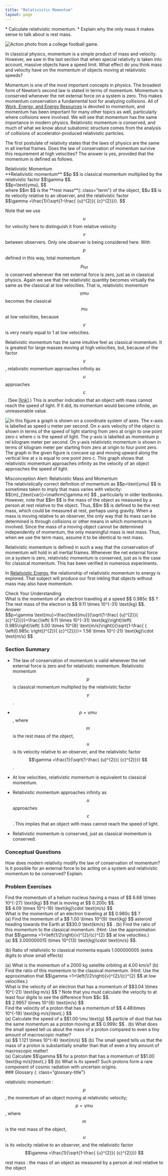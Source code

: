 ```yaml
---
title: "Relativistic Momentum"
layout: page
---
```


<div class="abstract" markdown="1">
* Calculate relativistic momentum.
* Explain why the only mass it makes sense to talk about is rest mass.
</div>

![Action photo from a college football game.](../resources/Figure_29_05_01a.jpg "Momentum is an important concept for these football players from the University of California at Berkeley and the University of California at Davis. Players with more mass often have a larger impact because their momentum is larger. For objects moving at relativistic speeds, the effect is even greater. (credit: John Martinez Pavliga)")


In classical physics, momentum is a simple product of mass and velocity.
However, we saw in the last section that when special relativity is taken into
account, massive objects have a speed limit. What effect do you think mass and
velocity have on the momentum of objects moving at relativistic speeds?

Momentum is one of the most important concepts in physics. The broadest form of
Newton’s second law is stated in terms of momentum. Momentum is conserved
whenever the net external force on a system is zero. This makes momentum
conservation a fundamental tool for analyzing collisions. All
of [Work, Energy, and Energy Resources](/m42145) is devoted to momentum, and
momentum has been important for many other topics as well, particularly where
collisions were involved. We will see that momentum has the same importance in
modern physics. Relativistic momentum is conserved, and much of what we know
about subatomic structure comes from the analysis of collisions of
accelerator-produced relativistic particles.

The first postulate of relativity states that the laws of physics are the same
in all inertial frames. Does the law of conservation of momentum survive this
requirement at high velocities? The answer is yes, provided that the momentum is
defined as follows.

<div class="note" data-has-label="true" data-label="" markdown="1">
<div class="title">
Relativistic Momentum
</div>
**Relativistic momentum**  $$p $$
 is classical momentum multiplied by the relativistic factor  $$\gamma  $$.

<div class="equation" >
 $$p=\text{γmu}, $$
</div>
where  $$m $$
 is the **rest mass**{: class="term"} of the object,  $$u $$
 is its velocity relative to an observer, and the relativistic factor

<div class="equation" >
 $$\gamma =\frac{1}{\sqrt{1-\frac{ {u}^{2}}{ {c}^{2}}}}. $$
</div>
</div>

Note that we use $$u $$ for velocity here to distinguish it from relative
velocity $$v $$ between observers. Only one observer is being considered here.
With $$p $$ defined in this way, total momentum $${p}_{\text{tot}} $$ is
conserved whenever the net external force is zero, just as in classical physics.
Again we see that the relativistic quantity becomes virtually the same as the
classical at low velocities. That is, relativistic momentum $$\text{γmu} $$
becomes the classical $$\text{mu} $$ at low velocities, because $$\gamma $$ is
very nearly equal to 1 at low velocities.

Relativistic momentum has the same intuitive feel as classical momentum. It is
greatest for large masses moving at high velocities, but, because of the factor
$$\gamma $$ , relativistic momentum approaches infinity as $$u $$ approaches $$c
$$ .
(See [[link]](#fs-id2691532).) This is another indication that an object with
mass cannot reach the speed of light. If it did, its momentum would become
infinite, an unreasonable value.

![ In this figure a graph is shown on a coordinate system of axes. The x-axis is labelled as speed u meter per second. On x-axis velocity of the object is shown in terms of the speed of light starting from zero at origin to one point zero c where c is the speed of light. The y-axis is labelled as momentum p rel kilogram meter per second. On y-axis relativistic momentum is shown in terms of kilogram meter per starting from zero at origin to four point zero. The graph in the given figure is concave up and moving upward along the vertical line at x is equal to one point zero c. This graph shows that relativistic momentum approaches infinity as the velocity of an object approaches the speed of light.](../resources/Figure_29_05_02a.jpg "Relativistic momentum approaches infinity as the velocity of an object approaches the speed of light.")


<div class="note" data-has-label="true" data-label="" markdown="1">
<div class="title">
Misconception Alert: Relativistic Mass and Momentum
</div>
The relativistically correct definition of momentum as  $$p=\text{γmu} $$
 is sometimes taken to imply that mass varies with velocity:  $${m}_{\text{var}}=\mathrm{\gamma m} $$ ,
 particularly in older textbooks. However, note that  $$m $$
 is the mass of the object as measured by a person at rest relative to the object. Thus,  $$m $$
 is defined to be the rest mass, which could be measured at rest, perhaps using gravity. When a mass is moving relative to an observer, the only way that its mass can be determined is through collisions or other means in which momentum is involved. Since the mass of a moving object cannot be determined independently of momentum, the only meaningful mass is rest mass. Thus, when we use the term mass, assume it to be identical to rest mass.

</div>

Relativistic momentum is defined in such a way that the conservation of momentum
will hold in all inertial frames. Whenever the net external force on a system is
zero, relativistic momentum is conserved, just as is the case for classical
momentum. This has been verified in numerous experiments.

In [Relativistic Energy](/ch28RelativisticEnergy), the relationship of relativistic momentum to
energy is explored. That subject will produce our first inkling that objects
without mass may also have momentum.

<div class="exercise"  data-label="">
<div class="title">
Check Your Understanding
</div>
<div class="problem"  markdown="1">
What is the momentum of an electron traveling at a speed  $$ 0.985c $$ ?
 The rest mass of the electron is  $$ 9.11 \times 10^{-31}  \text{kg} $$.

</div>
<div class="solution" >
<div class="title">
Answer
</div>
<div class="equation" >
 $$p=\gamma \text{mu}=\frac{\text{mu}}{\sqrt{1-\frac{ {u}^{2}}{ {c}^{2}}}}=\frac{\left( 9.11 \times 10^{-31}  \text{kg}\right)\left( 0.985\right)\left( 3.00 \times 10^{8}  \text{m/s}\right)}{\sqrt{1-\frac{ { \left(0.985c \right)}^{2}}{ {c}^{2}}}}= 1.56 \times 10^{-21}  \text{kg}\cdot \text{m/s} $$
</div>
</div>
</div>

### Section Summary

* The law of conservation of momentum is valid whenever the net external force
  is zero and for relativistic momentum. Relativistic momentum $$p $$ is
  classical momentum multiplied by the relativistic factor $$\gamma $$ .

* $$p=\text{γmu} $$ , where $$m $$ is the rest mass of the object, $$u $$ is its
  velocity relative to an observer, and the relativistic factor $$\gamma
  =\frac{1}{\sqrt{1-\frac{ {u}^{2}}{ {c}^{2}}}} $$ .

* At low velocities, relativistic momentum is equivalent to classical momentum.
* Relativistic momentum approaches infinity as $$u $$ approaches $$c $$ . This
  implies that an object with mass cannot reach the speed of light.
* Relativistic momentum is conserved, just as classical momentum is conserved.

### Conceptual Questions

<div class="exercise" data-element-type="conceptual-questions">
<div class="problem" markdown="1">
How does modern relativity modify the law of conservation of momentum?

</div>
</div>

<div class="exercise" data-element-type="conceptual-questions">
<div class="problem" markdown="1">
Is it possible for an external force to be acting on a system and relativistic momentum to be conserved? Explain.

</div>
</div>

### Problem Exercises

<div class="exercise" data-element-type="problem-exercises">
<div class="problem" markdown="1">
Find the momentum of a helium nucleus having a mass of  $$ 6.68 \times 10^{-27} \text{kg} $$
 that is moving at  $$ 0.200c $$.

</div>
<div class="solution" markdown="1">
 $$ 4.09 \times 10^{-19} \text{kg}\cdot \text{m/s} $$
</div>
</div>

<div class="exercise" data-element-type="problem-exercises">
<div class="problem" markdown="1">
What is the momentum of an electron traveling at  $$ 0.980c $$ ?

</div>
</div>

<div class="exercise" data-element-type="problem-exercises">
<div class="problem" markdown="1">
(a) Find the momentum of a  $$ 1.00 \times 10^{9}  \text{kg} $$
 asteroid heading towards the Earth at  $$30.0 \text{km/s} $$ .
 (b) Find the ratio of this momentum to the classical momentum. (Hint: Use the approximation that  $$\gamma =1+\left(1/2\right){v}^{2}/{c}^{2} $$
 at low velocities.)

</div>
<div class="solution" markdown="1">
(a)  $$ 3.000000015 \times 10^{13}  \text{kg}\cdot \text{m/s} $$.

(b) Ratio of relativistic to classical momenta equals 1.000000005 (extra digits
to show small effects)

</div>
</div>

<div class="exercise" data-element-type="problem-exercises">
<div class="problem" markdown="1">
(a) What is the momentum of a 2000 kg satellite orbiting at 4.00 km/s? (b) Find the ratio of this momentum to the classical momentum. (Hint: Use the approximation that  $$\gamma =1+\left(1/2\right){v}^{2}/{c}^{2} $$
 at low velocities.)

</div>
</div>

<div class="exercise" data-element-type="problem-exercises">
<div class="problem" markdown="1">
What is the velocity of an electron that has a momentum of  $$3.04 \times 10^{-21} \text{kg⋅m/s} $$ ?
 Note that you must calculate the velocity to at least four digits to see the difference from  $$c $$.

</div>
<div class="solution" markdown="1">
 $$ 2.9957 \times 10^{8}  \text{m/s} $$
</div>
</div>

<div class="exercise" data-element-type="problem-exercises">
<div class="problem" markdown="1">
Find the velocity of a proton that has a momentum of  $$ 4.48\times 10^{-19} \text{kg⋅m/s}\text{.} $$
</div>
</div>

<div class="exercise" data-element-type="problem-exercises">
<div class="problem" markdown="1">
(a) Calculate the speed of a  $$1.00-\mu \text{g} $$
 particle of dust that has the same momentum as a proton moving at  $$ 0.999c $$ .
 (b) What does the small speed tell us about the mass of a proton compared to even a tiny amount of macroscopic matter?

</div>
<div class="solution" markdown="1">
(a)  $$ 1.121 \times 10^{-8} \text{m/s} $$
(b) The small speed tells us that the mass of a proton is substantially smaller than that of even a tiny amount of macroscopic matter!

</div>
</div>

<div class="exercise" data-element-type="problem-exercises">
<div class="problem" markdown="1">
(a) Calculate  $$\gamma  $$
 for a proton that has a momentum of  $$1.00 \text{kg⋅m/s}\text{.} $$
 (b) What is its speed? Such protons form a rare component of cosmic radiation with uncertain origins.

</div>
</div>

<div class="glossary" markdown="1">
### Glossary
{: class="glossary-title"}

relativistic momentum
:  $$p $$ , the momentum of an object moving at relativistic velocity;
$$p=\text{γmu} $$ , where $$m $$ is the rest mass of the object, $$u $$ is its
velocity relative to an observer, and the relativistic factor $$\gamma
=\frac{1}{\sqrt{1-\frac{ {u}^{2}}{ {c}^{2}}}} $$

rest mass
: the mass of an object as measured by a person at rest relative to the object

</div>
